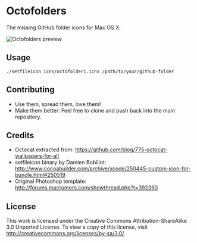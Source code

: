 Octofolders
===========

The missing GitHub folder icons for Mac OS X.

![Octofolders preview](https://github.com/pstadler/octofolders/raw/master/preview.png "Octofolders preview")

Usage
-----
    ./setfileicon icns/octofolder1.icns /path/to/your/github-folder

Contributing
------------
- Use them, spread them, love them!
- Make them better: Feel free to clone and push back into the main repository.

Credits
-------
- Octocat extracted from: https://github.com/blog/775-octocat-wallpapers-for-all
- setfileicon binary by Damien Bobillot: http://www.cocoabuilder.com/archive/xcode/250445-custom-icon-for-bundle.html#250519
- Original Photoshop template: http://forums.macrumors.com/showthread.php?t=392360

License
-------
This work is licensed under the Creative Commons Attribution-ShareAlike 3.0 Unported License. To view a copy of this license, visit http://creativecommons.org/licenses/by-sa/3.0/.
